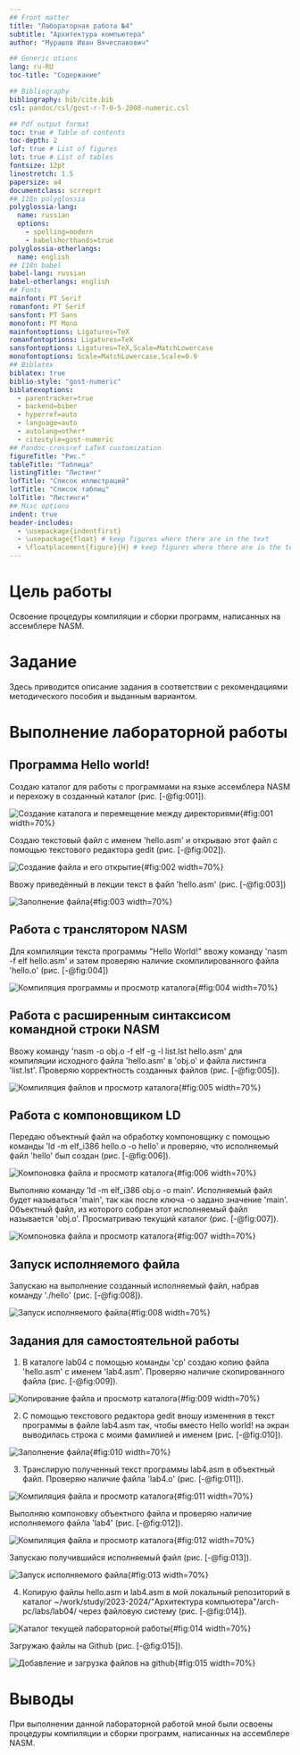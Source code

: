 ```yaml
---
## Front matter
title: "Лабораторная работа №4"
subtitle: "Архитектура компьютера"
author: "Мурашов Иван Вячеславович"

## Generic otions
lang: ru-RU
toc-title: "Содержание"

## Bibliography
bibliography: bib/cite.bib
csl: pandoc/csl/gost-r-7-0-5-2008-numeric.csl

## Pdf output format
toc: true # Table of contents
toc-depth: 2
lof: true # List of figures
lot: true # List of tables
fontsize: 12pt
linestretch: 1.5
papersize: a4
documentclass: scrreprt
## I18n polyglossia
polyglossia-lang:
  name: russian
  options:
	- spelling=modern
	- babelshorthands=true
polyglossia-otherlangs:
  name: english
## I18n babel
babel-lang: russian
babel-otherlangs: english
## Fonts
mainfont: PT Serif
romanfont: PT Serif
sansfont: PT Sans
monofont: PT Mono
mainfontoptions: Ligatures=TeX
romanfontoptions: Ligatures=TeX
sansfontoptions: Ligatures=TeX,Scale=MatchLowercase
monofontoptions: Scale=MatchLowercase,Scale=0.9
## Biblatex
biblatex: true
biblio-style: "gost-numeric"
biblatexoptions:
  - parentracker=true
  - backend=biber
  - hyperref=auto
  - language=auto
  - autolang=other*
  - citestyle=gost-numeric
## Pandoc-crossref LaTeX customization
figureTitle: "Рис."
tableTitle: "Таблица"
listingTitle: "Листинг"
lofTitle: "Список иллюстраций"
lotTitle: "Список таблиц"
lolTitle: "Листинги"
## Misc options
indent: true
header-includes:
  - \usepackage{indentfirst}
  - \usepackage{float} # keep figures where there are in the text
  - \floatplacement{figure}{H} # keep figures where there are in the text
---
```


# Цель работы

Освоение процедуры компиляции и сборки программ, написанных на ассемблере NASM.

# Задание

Здесь приводится описание задания в соответствии с рекомендациями
методического пособия и выданным вариантом.

# Выполнение лабораторной работы

## Программа Hello world!

Создаю каталог для работы с программами на языке ассемблера NASM и перехожу в созданный каталог (рис. [-@fig:001]).

![Создание каталога и перемещение между директориями](image/1.png){#fig:001 width=70%}

Создаю текстовый файл с именем 'hello.asm' и открываю этот файл с помощью текстового редактора gedit (рис. [-@fig:002]).

![Создание файла и его открытие](image/2.png){#fig:002 width=70%}

Ввожу приведённый в лекции текст в файл 'hello.asm' (рис. [-@fig:003])

![Заполнение файла](image/3.png){#fig:003 width=70%}

## Работа с транслятором NASM

Для компиляции текста программы "Hello World!" ввожу команду 'nasm -f elf hello.asm' и затем проверяю наличие скомпилированного файла 'hello.o' (рис. [-@fig:004])

![Компиляция программы и просмотр каталога](image/4.png){#fig:004 width=70%}

## Работа с расширенным синтаксисом командной строки NASM

Ввожу команду 'nasm -o obj.o -f elf -g -l list.lst hello.asm' для компиляции исходного файла 'hello.asm' в 'obj.o' и файла листинга 'list.lst'. Проверяю корректность созданных файлов (рис. [-@fig:005]).

![Компиляция файлов и просмотр каталога](image/5.png){#fig:005 width=70%}

## Работа с компоновщиком LD

Передаю объектный файл на обработку компоновщику с помощью команды 'ld -m elf_i386 hello.o -o hello' и проверяю, что исполняемый файл 'hello' был создан (рис. [-@fig:006]).

![Компоновка файла и просмотр каталога](image/6.png){#fig:006 width=70%}

Выполняю команду 'ld -m elf_i386 obj.o -o main'. Исполняемый файл будет называться 'main', так как после ключа -о задано значение 'main'. Объектный файл, из которого собран этот исполняемый файл называется 'obj.o'. Просматриваю текущий каталог (рис. [-@fig:007]).

![Компоновка файла и просмотр каталога](image/7.png){#fig:007 width=70%}

## Запуск исполняемого файла

Запускаю на выполнение созданный исполняемый файл, набрав команду './hello' (рис. [-@fig:008]).

![Запуск исполняемого файла](image/8.png){#fig:008 width=70%}

## Задания для самостоятельной работы

1. В каталоге lab04 с помощью команды 'cp' создаю копию файла 'hello.asm' с именем 'lab4.asm'. Проверяю наличие скопированного файла (рис. [-@fig:009]).

![Копирование файла и просмотр каталога](image/9.png){#fig:009 width=70%}

2. С помощью текстового редактора gedit вношу изменения в текст программы в файле lab4.asm так, чтобы вместо Hello world! на экран выводилась строка с моими фамилией и именем (рис. [-@fig:010]).

![Заполнение файла](image/10.png){#fig:010 width=70%}

3. Транслирую полученный текст программы lab4.asm в объектный файл. Проверяю наличие файла 'lab4.o' (рис. [-@fig:011]). 

![Компиляция файла и просмотр каталога](image/11.png){#fig:011 width=70%}

Выполняю компоновку объектного файла и проверяю наличие исполняемого файла 'lab4' (рис. [-@fig:012]).

![Компиляция файла и просмотр каталога](image/12.png){#fig:012 width=70%}

Запускаю получившийся исполняемый файл (рис. [-@fig:013]).

![Запуск исполняемого файла](image/13.png){#fig:013 width=70%}

4. Копирую файлы hello.asm и lab4.asm в мой локальный репозиторий в каталог ~/work/study/2023-2024/"Архитектура компьютера"/arch-pc/labs/lab04/ через файловую систему (рис. [-@fig:014]).

![Каталог текущей лабораторной работы](image/14.png){#fig:014 width=70%}

Загружаю файлы на Github (рис. [-@fig:015]).

![Добавление и загрузка файлов на github](image/15.png){#fig:015 width=70%}

# Выводы

При выполнении данной лабораторной работой мной были освоены процедуры компиляции и сборки программ, написанных на ассемблере NASM.



